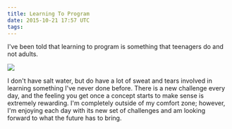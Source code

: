 ```yaml
---
title: Learning To Program
date: 2015-10-21 17:57 UTC
tags:
---
```


I've been told that learning to program is something that teenagers do and not adults.
<p><img src="https://s-media-cache-ak0.pinimg.com/236x/56/b1/6d/56b16d6c4823ef581b183f2f87b56b57.jpg"></p>
I don't have salt water, but do have a lot of sweat and tears involved in learning something
I've never done before. There is a new challenge every day, and the feeling you get once
a concept starts to make sense is extremely rewarding. I'm completely outside of my comfort
zone; however, I'm enjoying each day with its new set of challenges and am looking forward to what the
future has to bring.
